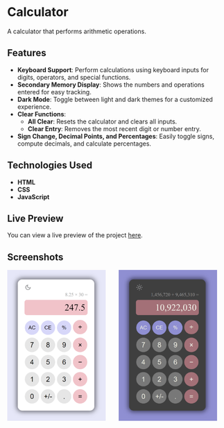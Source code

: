 # Calculator

A calculator that performs arithmetic operations. 

## Features
- **Keyboard Support**: Perform calculations using keyboard inputs for digits, operators, and special functions. 
- **Secondary Memory Display**: Shows the numbers and operations entered for easy tracking.
- **Dark Mode**: Toggle between light and dark themes for a customized experience.
- **Clear Functions**: 
  - **All Clear**: Resets the calculator and clears all inputs.
  - **Clear Entry**: Removes the most recent digit or number entry.
- **Sign Change, Decimal Points, and Percentages**: Easily toggle signs, compute decimals, and calculate percentages.

## Technologies Used

- **HTML**
- **CSS**
- **JavaScript**

## Live Preview

You can view a live preview of the project [here](https://angelina010.github.io/calculator/).

## Screenshots

<div style="display: flex; gap: 30px;">
  <img src="images/calculatorScreenshot.png" alt="Calculator Screenshot" style="width: 45%;">
  <img src="images/calculatorDarkScreenshot.png" alt="Calculator Dark Mode Screenshot" style="width: 45%;">
</div>